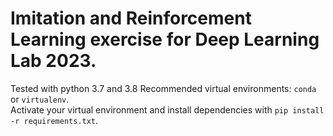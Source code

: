 # Imitation and Reinforcement Learning exercise for Deep Learning Lab 2023. 

  

Tested with python 3.7 and 3.8
Recommended virtual environments: `conda` or `virtualenv`. <br>
Activate your virtual environment and install dependencies with `pip install -r requirements.txt`.

